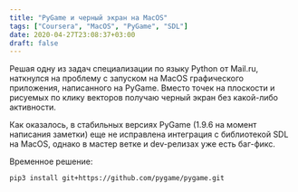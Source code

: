 ```yaml
---
title: "PyGame и черный экран на MacOS"
tags: ["Coursera", "MacOS", "PyGame", "SDL"]
date: 2020-04-27T23:08:37+03:00
draft: false
---
```


Решая одну из задач специализации по языку Python от Mail.ru, наткнулся на проблему с запуском на
MacOS графического приложения, написанного на PyGame. Вместо точек на плоскости и рисуемых по клику
векторов получаю черный экран без какой-либо активности.

Как оказалось, в стабильных версиях PyGame (1.9.6 на момент написания заметки) еще не исправлена
интеграция с библиотекой SDL на MacOS, однако в мастер ветке и dev-релизах уже есть баг-фикс.

Временное решение:

```shell
pip3 install git+https://github.com/pygame/pygame.git
```
<!--more-->

